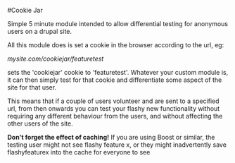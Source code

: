 #Cookie Jar

Simple 5 minute module intended to allow differential testing for anonymous users on a drupal site.

All this module does is set a cookie in the browser according to the url, eg:

*mysite.com/cookiejar/featuretest*

sets the 'cookiejar' cookie to 'featuretest'. Whatever your custom module is, it can then simply test for that cookie and differentiate some aspect of the site for that user. 

This means that if a couple of users volunteer and are sent to a specified url, from then onwards you can test your flashy new functionality without requiring any different behaviour from the users, and without affecting the other users of the site.

**Don't forget the effect of caching!** If you are using Boost or similar, the testing user might not see flashy feature x, or they might inadvertently save flashyfeaturex into the cache for everyone to see